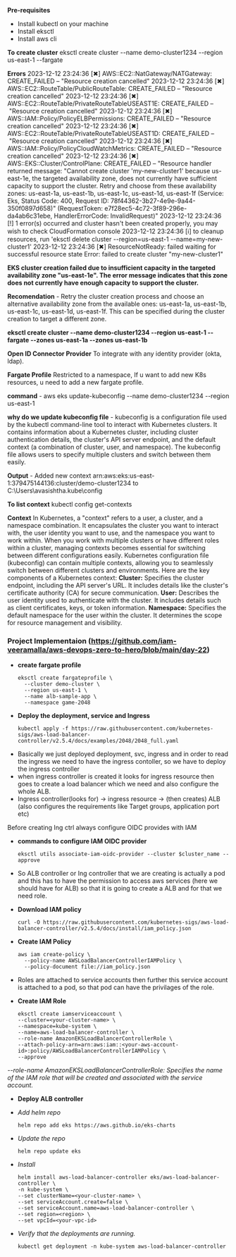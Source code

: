 **Pre-requisites**
- Install kubectl on your machine
- Install eksctl
- Install aws cli


**To create cluster**
eksctl create cluster --name demo-cluster1234 --region us-east-1 --fargate 

**Errors**
2023-12-12 23:24:36 [✖]  AWS::EC2::NatGateway/NATGateway: CREATE_FAILED – "Resource creation cancelled"
2023-12-12 23:24:36 [✖]  AWS::EC2::RouteTable/PublicRouteTable: CREATE_FAILED – "Resource creation cancelled"
2023-12-12 23:24:36 [✖]  AWS::EC2::RouteTable/PrivateRouteTableUSEAST1E: CREATE_FAILED – "Resource creation cancelled"
2023-12-12 23:24:36 [✖]  AWS::IAM::Policy/PolicyELBPermissions: CREATE_FAILED – "Resource creation cancelled"
2023-12-12 23:24:36 [✖]  AWS::EC2::RouteTable/PrivateRouteTableUSEAST1D: CREATE_FAILED – "Resource creation cancelled"
2023-12-12 23:24:36 [✖]  AWS::IAM::Policy/PolicyCloudWatchMetrics: CREATE_FAILED – "Resource creation cancelled"
2023-12-12 23:24:36 [✖]  AWS::EKS::Cluster/ControlPlane: CREATE_FAILED – "Resource handler returned message: \"Cannot create cluster 'my-new-cluster1' because us-east-1e, the targeted availability zone, does not currently have sufficient capacity to support the cluster. Retry and choose from these availability zones: us-east-1a, us-east-1b, us-east-1c, us-east-1d, us-east-1f (Service: Eks, Status Code: 400, Request ID: 78f44362-3b27-4e9e-9a44-350f0897d658)\" (RequestToken: e7f28ec5-4c72-3f89-296e-da4ab6c31ebe, HandlerErrorCode: InvalidRequest)"
2023-12-12 23:24:36 [!]  1 error(s) occurred and cluster hasn't been created properly, you may wish to check CloudFormation console
2023-12-12 23:24:36 [ℹ]  to cleanup resources, run 'eksctl delete cluster --region=us-east-1 --name=my-new-cluster1'
2023-12-12 23:24:36 [✖]  ResourceNotReady: failed waiting for successful resource state
Error: failed to create cluster "my-new-cluster1"

**EKS cluster creation failed due to insufficient capacity in the targeted availability zone "us-east-1e". The error message indicates that this zone does not currently have enough capacity to support the cluster.**

**Recomendation** - Retry the cluster creation process and choose an alternative availability zone from the available ones: us-east-1a, us-east-1b, us-east-1c, us-east-1d, us-east-1f. This can be specified during the cluster creation to target a different zone.

**eksctl create cluster --name demo-cluster1234 --region us-east-1 --fargate --zones us-east-1a --zones us-east-1b**

**Open ID Connector Provider**
To integrate with any identity provider (okta, ldap).

**Fargate Profile**
Restricted to a namespace, If u want to add new K8s resources, u need to add a new fargate profile.

**command** - aws eks update-kubeconfig --name demo-cluster1234 --region us-east-1

**why do we update kubeconfig file** - kubeconfig is a configuration file used by the kubectl command-line tool to interact with Kubernetes clusters. It contains information about a Kubernetes cluster, including cluster authentication details, the cluster's API server endpoint, and the default context (a combination of cluster, user, and namespace). The kubeconfig file allows users to specify multiple clusters and switch between them easily.

**Output** - Added new context arn:aws:eks:us-east-1:379475144136:cluster/demo-cluster1234 to C:\Users\avasishtha\.kube\config

**To list context**
kubectl config get-contexts

**Context**
In Kubernetes, a "context" refers to a user, a cluster, and a namespace combination. It encapsulates the cluster you want to interact with, the user identity you want to use, and the namespace you want to work within.
When you work with multiple clusters or have different roles within a cluster, managing contexts becomes essential for switching between different configurations easily. Kubernetes configuration file (kubeconfig) can contain multiple contexts, allowing you to seamlessly switch between different clusters and environments.
Here are the key components of a Kubernetes context:
**Cluster:**
Specifies the cluster endpoint, including the API server's URL.
It includes details like the cluster's certificate authority (CA) for secure communication.
**User:**
Describes the user identity used to authenticate with the cluster.
It includes details such as client certificates, keys, or token information.
**Namespace:**
Specifies the default namespace for the user within the cluster.
It determines the scope for resource management and visibility.


### Project Implementaion (https://github.com/iam-veeramalla/aws-devops-zero-to-hero/blob/main/day-22)

- **create fargate profile**
  ```
  eksctl create fargateprofile \
    --cluster demo-cluster \
    --region us-east-1 \
    --name alb-sample-app \
    --namespace game-2048

- **Deploy the deployment, service and Ingress**
  ```
  kubectl apply -f https://raw.githubusercontent.com/kubernetes-sigs/aws-load-balancer-controller/v2.5.4/docs/examples/2048/2048_full.yaml

- Basically we just deployed deployment, svc, ingress and in order to read the ingress we need to have the ingress contoller, so we have to deploy the ingress controller
- when ingress controller is created it looks for ingress resource then goes to create a load balancer which we need and also configure the whole ALB.
- Ingress controller(looks for) -> ingress resource -> (then creates) ALB (also configures the requirements like Target groups, application port etc)

Before creating Ing ctrl always configure OIDC provides with IAM
- **commands to configure IAM OIDC provider**
  ```
  eksctl utils associate-iam-oidc-provider --cluster $cluster_name --approve

- So ALB controller or Ing controller that we are creating is actually a pod and this has to have the permission to access aws services (here we should have for ALB) so that it is going to create a ALB and for that we need role.
  
- **Download IAM policy**
    ```
    curl -O https://raw.githubusercontent.com/kubernetes-sigs/aws-load-balancer-controller/v2.5.4/docs/install/iam_policy.json

- **Create IAM Policy**
  ```
  aws iam create-policy \
    --policy-name AWSLoadBalancerControllerIAMPolicy \
    --policy-document file://iam_policy.json
  
- Roles are attached to service accounts then further this service account is attached to a pod, so that pod can have the privilages of the role.
- **Create IAM Role**
  ```
  eksctl create iamserviceaccount \
  --cluster=<your-cluster-name> \
  --namespace=kube-system \
  --name=aws-load-balancer-controller \
  --role-name AmazonEKSLoadBalancerControllerRole \
  --attach-policy-arn=arn:aws:iam::<your-aws-account-id>:policy/AWSLoadBalancerControllerIAMPolicy \
  --approve
*--role-name AmazonEKSLoadBalancerControllerRole: Specifies the name of the IAM role that will be created and associated with the service account.*

- **Deploy ALB controller**

- *Add helm repo*
  ```
  helm repo add eks https://aws.github.io/eks-charts

- *Update the repo*
  ```
  helm repo update eks

- *Install*
  ```
  helm install aws-load-balancer-controller eks/aws-load-balancer-controller \            
  -n kube-system \
  --set clusterName=<your-cluster-name> \
  --set serviceAccount.create=false \
  --set serviceAccount.name=aws-load-balancer-controller \
  --set region=<region> \
  --set vpcId=<your-vpc-id>

- *Verify that the deployments are running.*
  ```
  kubectl get deployment -n kube-system aws-load-balancer-controller


  
